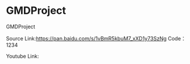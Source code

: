 # GMDProject
GMDProject

Source Link:https://pan.baidu.com/s/1vBmR5kbuM7_xXD1y73SzNg
Code：1234

Youtube Link:
